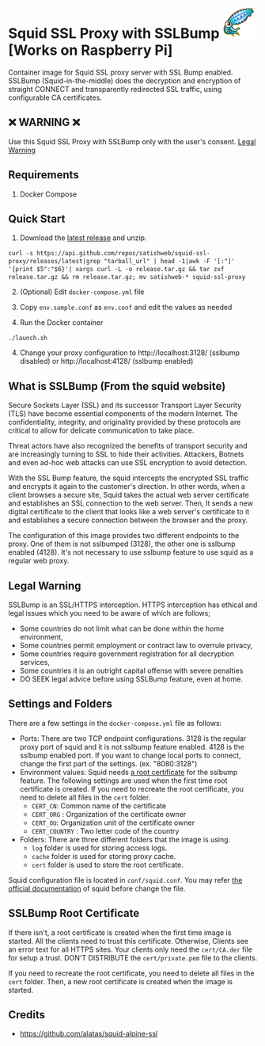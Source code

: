 # Squid SSL Proxy with SSLBump ![Logo](images/squid-logo.png) [Works on Raspberry Pi]
Container image for Squid SSL proxy server with SSL Bump enabled. SSLBump (Squid-in-the-middle) does the decryption and encryption of straight CONNECT and transparently redirected SSL traffic, using configurable CA certificates.

## :x: WARNING :x:
Use this Squid SSL Proxy with SSLBump only with the user's consent. [Legal Warning](#legal-warning)

## Requirements
1. Docker Compose

## Quick Start

1. Download the [latest release](https://github.com/satishweb/squid-ssl-proxy/releases/latest) and unzip.

```shell
curl -s https://api.github.com/repos/satishweb/squid-ssl-proxy/releases/latest|grep "tarball_url" | head -1|awk -F '[:"]' '{print $5":"$6}'| xargs curl -L -o release.tar.gz && tar zxf release.tar.gz && rm release.tar.gz; mv satishweb-* squid-ssl-proxy
```

2. (Optional) Edit `docker-compose.yml` file

3. Copy `env.sample.conf` as `env.conf` and edit the values as needed

4. Run the Docker container

```shell
./launch.sh
```

4. Change your proxy configuration to http://localhost:3128/ (sslbump disabled) or http://localhost:4128/ (sslbump enabled)

## What is SSLBump (From the squid website)

Secure Sockets Layer (SSL) and its successor Transport Layer Security (TLS) have become essential components of the modern Internet. The confidentiality, integrity, and originality provided by these protocols are critical to allow for delicate communication to take place.

Threat actors have also recognized the benefits of transport security and are increasingly turning to SSL to hide their activities. Attackers, Botnets and even ad-hoc web attacks can use SSL encryption to avoid detection.

With the SSL Bump feature, the squid intercepts the encrypted SSL traffic and encrypts it again to the customer's direction. In other words, when a client browses a secure site, Squid takes the actual web server certificate and establishes an SSL connection to the web server. Then, It sends a new digital certificate to the client that looks like a web server's certificate to it and establishes a secure connection between the browser and the proxy.

The configuration of this image provides two different endpoints to the proxy. One of them is not sslbumped (3128), the other one is sslbump enabled (4128). It's not necessary to use sslbump feature to use squid as a regular web proxy.

## Legal Warning

SSLBump is an SSL/HTTPS interception. HTTPS interception has ethical and legal issues which you need to be aware of which are follows;

* Some countries do not limit what can be done within the home environment,
* Some countries permit employment or contract law to overrule privacy,
* Some countries require government registration for all decryption services,
* Some countries it is an outright capital offense with severe penalties
* DO SEEK legal advice before using SSLBump feature, even at home.

## Settings and Folders

There are a few settings in the `docker-compose.yml` file as follows:

* Ports: There are two TCP endpoint configurations. 3128 is the regular proxy port of squid and it is not sslbump feature enabled. 4128 is the sslbump enabled port. If you want to change local ports to connect, change the first part of the settings. (ex. "8080:3128")
* Environment values: Squid needs [a root certificate](#sslbump-root-certificate) for the sslbump feature. The following settings are used when the first time root certificate is created. If you need to recreate the root certificate, you need to delete all files in the `cert` folder.
  * `CERT_CN`: Common name of the certificate
  * `CERT_ORG` : Organization of the certificate owner
  * `CERT_OU`: Organization unit of the certificate owner
  * `CERT_COUNTRY` : Two letter code of the country
* Folders: There are three different folders that the image is using.
  * `log` folder is used for storing access logs.
  * `cache` folder is used for storing proxy cache.
  * `cert` folder is used to store the root certificate.

Squid configuration file is located in `conf/squid.conf`. You may refer [the official documentation](http://www.squid-cache.org/Versions/v3/3.5/cfgman/) of squid before change the file.

## SSLBump Root Certificate

If there isn't, a root certificate is created when the first time image is started. All the clients need to trust this certificate. Otherwise, Clients see an error text for all HTTPS sites. Your clients only need the `cert/CA.der` file for setup a trust. DON'T DISTRIBUTE the `cert/private.pem` file to the clients.

If you need to recreate the root certificate, you need to delete all files in the `cert` folder. Then, a new root certificate is created when the image is started.

## Credits
- https://github.com/alatas/squid-alpine-ssl
